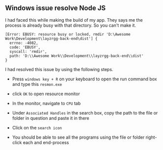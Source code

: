 ## Windows issue resolve Node JS

I had faced this while making the build of my app. They says me the process is already busy with that directory. So you can't make it.

```
[Error: EBUSY: resource busy or locked, rmdir 'D:\Awesome Work\Development\layzrgg-back-end\dist'] {
  errno: -4082,
  code: 'EBUSY',
  syscall: 'rmdir',
  path: 'D:\\Awesome Work\\Development\\layzrgg-back-end\\dist'
}
```

I had resolved this issue by using the following steps.

- Press `windows key + R` on your keyboard to open the run command box and type this
  `resmon.exe`

- click `OK` to open resource monitor
- In the monitor, navigate to `CPU` tab
- Under `Associated Handles` in the search box, copy the path to the file or folder in question and paste it in there
- Click on the `search icon`
- You should be able to see all the programs using the file or folder right-click each and end-process
